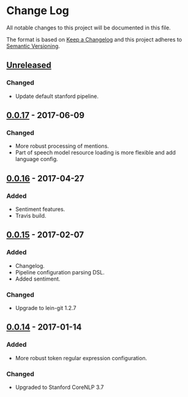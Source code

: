 # Change Log
All notable changes to this project will be documented in this file.

The format is based on [Keep a Changelog](http://keepachangelog.com/)
and this project adheres to [Semantic Versioning](http://semver.org/).


## [Unreleased]
### Changed
- Update default stanford pipeline.


## [0.0.17] - 2017-06-09
### Changed
- More robust processing of mentions.
- Part of speech model resource loading is more flexible and add language
  config.


## [0.0.16] - 2017-04-27
### Added
- Sentiment features.
- Travis build.


## [0.0.15] - 2017-02-07
### Added
- Changelog.
- Pipeline configuration parsing DSL.
- Added sentiment.

### Changed
- Upgrade to lein-git 1.2.7


## [0.0.14] - 2017-01-14
### Added
- More robust token regular expression configuration.

### Changed
- Upgraded to Stanford CoreNLP 3.7


[Unreleased]: https://github.com/plandes/clj-nlp-parse/compare/v0.0.17...HEAD
[0.0.17]: https://github.com/plandes/clj-nlp-parse/compare/v0.0.16...v0.0.17
[0.0.16]: https://github.com/plandes/clj-nlp-parse/compare/v0.0.15...v0.0.16
[0.0.15]: https://github.com/plandes/clj-nlp-parse/compare/v0.0.14...v0.0.15
[0.0.14]: https://github.com/plandes/clj-nlp-parse/compare/v0.0.13...v0.0.14
